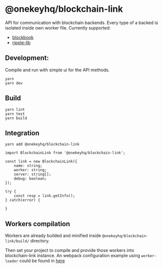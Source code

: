 # @onekeyhq/blockchain-link

API for communication with blockchain backends.
Every type of a backed is isolated inside own worker file.
Currently supported:

-   [blockbook](https://github.com/onekeyhq/blockbook/)
-   [ripple-lib](https://github.com/ripple/ripple-lib/)

## Development:

Compile and run with simple ui for the API methods.

```
yarn
yarn dev
```

## Build

```
yarn lint
yarn test
yarn build
```

## Integration

```
yarn add @onekeyhq/blockchain-link
```

```
import BlockchainLink from '@onekeyhq/blockchain-link';

const link = new BlockchainLink({
    name: string;
    worker: string;
    server: string[];
    debug: boolean;
});

try {
    const resp = link.getInfo();
} catch(error) {

}
```

## Workers compilation

Workers are already builded and minified inside `@onekeyhq/blockchain-link/build/` directory.

Then set your project to compile and provide those workers into blockchain-link instance.
An webpack configuration example using `worker-loader` could be found in [here](./webpack/dev.babel.js)
